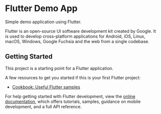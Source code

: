# Flutter Demo App

Simple demo application using Flutter.

Flutter is an open-source UI software development kit created by Google. It is used to develop cross-platform applications for Android, iOS, Linux, macOS, Windows, Google Fuchsia and the web from a single codebase.

## Getting Started

This project is a starting point for a Flutter application.

A few resources to get you started if this is your first Flutter project:

- [Cookbook: Useful Flutter samples](https://docs.flutter.dev/cookbook)

For help getting started with Flutter development, view the
[online documentation](https://docs.flutter.dev/), which offers tutorials,
samples, guidance on mobile development, and a full API reference.
